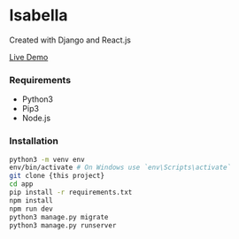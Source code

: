 # Isabella

Created with Django and React.js

[Live Demo](https://berryt.art/)

### Requirements
- Python3
- Pip3
- Node.js

### Installation
```sh
python3 -m venv env
env/bin/activate # On Windows use `env\Scripts\activate`
git clone {this project}
cd app
pip install -r requirements.txt
npm install
npm run dev
python3 manage.py migrate
python3 manage.py runserver
```